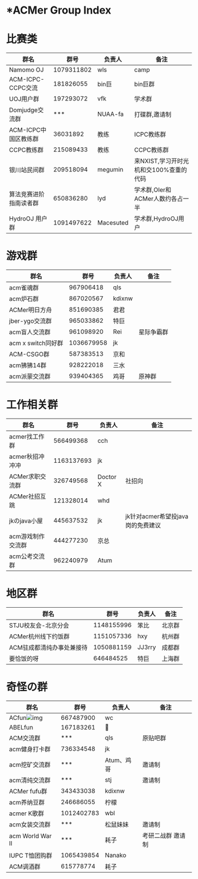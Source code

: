 # ***ACMer Group Index**

# 比赛类

| 群名              | 群号       | 负责人 | 备注    |
| ----------------- | ---------- | ------ | ------- |
| Namomo OJ         | 1079311802 | wls    | camp    |
| ACM-ICPC-CCPC交流 | 181826055  | bin巨  | bin巨群 |
| UOJ用户群 | 197293072  | vfk  | 学术群 |
| Domjudge交流群 | ***  | NUAA-fa  | 打碟群,邀请制 |
| ACM-ICPC中国区教练群 | 36031892  | 教练  | ICPC教练群 |
| CCPC教练群 | 215089433  | 教练  | CCPC教练群 |
| 银川站民间群 | 209518094  | megumin  | 来NXIST,学习开时光机和交100%查重的代码 |
| 算法竞赛进阶指南读者群 | 650836280  | lyd | 学术群,OIer和ACMer人数约各占一半 |
| HydroOJ 用户群 | 1091497622 | Macesuted | 学术群,HydroOJ用户 |


# 游戏群

| 群名               | 群号       | 负责人 | 备注       |
| ------------------ | ---------- | ------ | ---------- |
| acm雀魂群          | 967906418  | qls    |            |
| acm炉石群          | 867020567  | kdixnw |            |
| ACMer明日方舟      | 851690385  | 君君   |            |
| jber-ygo交流群     | 965033862  | 特巨   |            |
| acm盲人交流群      | 961098920  | Rei    | 星际争霸群 |
| acm x switch同好群 | 1036679958 | jk     |            |
| ACM-CSGO群 | 587383513 | 京和     |            |
| acm狒狒14群 | 928222018 | 三水 | |
| acm派蒙交流群 | 939404365 | 鸡哥 | 原神群 |

# 工作相关群

| 群名              | 群号       | 负责人   | 备注                              |
| ----------------- | ---------- | -------- | --------------------------------- |
| acmer找工作群     | 566499368  | cch      |                                   |
| acmer秋招冲冲冲   | 1163137693 | jk       |                                   |
| ACMer求职交流群   | 326749568  | Doctor X | 社招向                            |
| ACMer社招互跳     | 121328014  | whd      |                                   |
| jkのjava小屋      | 445637532  | jk       | jk针对acmer希望投java岗的免费建议 |
| acm游戏制作交流群 | 444277230  | 京总     |                                   |
| acm公考交流群     | 962240979  | Atum     |                                   |

# 地区群

| 群名                      | 群号       | 负责人 | 备注   |
| ------------------------- | ---------- | ------ | ------ |
| STJU校友会-北京分会       | 1148155996 | 笨比   | 北京群 |
| ACMer杭州线下约饭群       | 1151057336 | hxy    | 杭州群 |
| ACM驻成都清纯办事处兼接待 | 1050881159 | JJ3rry | 成都群 |
| 要恰饭的呀                | 646484525  | 特巨   | 上海群 |


# 奇怪の群

| 群名                                                         | 群号       | 负责人     | 备注     |
| ------------------------------------------------------------ | ---------- | ---------- | -------- |
| ACfun![img](https://cdn.nlark.com/yuque/0/2021/png/148343/1628699544989-e8e8fabb-e27c-49d3-97e0-c9c803973996.png) | 667487900  | wc         |          |
| ABELfun                                                      | 167183261  | 🐏          |          |
| ACM交流群                                                    | ***        | qls        | 原贴吧群 |
| acm健身打卡群                                                | 736334548  | jk         |          |
| acm挖矿交流群                                                | *** | Atum、鸡哥 | 邀请制 |
| acm清纯交流群                                                | ***        | stj        | 邀请制   |
| ACMer fufu群                                                 | 343433038  | kdixnw     |          |
| acm养纳豆群                                                  | 246686055  | 柠檬       |          |
| acmer K歌群                                                  | 1012402783 | wbl        |          |
| acm女装交流群                                                | ***        | 松鼠妹妹        | 邀请制   |
| acm World War II | *** | 耗子 | 考研二战群 邀请制 |
| IUPC T恤团购群 | 1065439854 | Nanako |  |
| ACM调酒群 | 615778774 | 耗子 |  |


